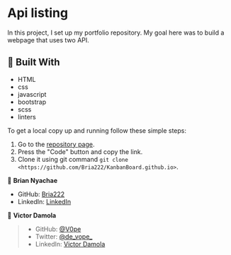# Api listing

In this project, I set up my portfolio repository. My goal here was to build a webpage that uses two API.







## :hammer: Built With

- HTML
- css
- javascript
- bootstrap
- scss
- linters

To get a local copy up and running follow these simple steps:

1. Go to the [repository page](https://github.com/Bria222/KanbanBoard).
2. Press the "Code" button and copy the link.
3. Clone it using git command `git clone <https://github.com/Bria222/KanbanBoard.github.io>`.


👤 **Brian Nyachae**

- GitHub: [Bria222](https://github.com/Bria222)
- LinkedIn: [LinkedIn](www.linkedin.com/in/brian-nyachae-b99492232)


👤 **Victor Damola**

>- GitHub: [@V0pe](https://github.com/V0pe)
>- Twitter: [@de_vope_](https://twitter.com/de_vope)
>- LinkedIn: [Victor Damola](https://linkedin.com/in/victor-damola-aderibigbe-27931ab0)

